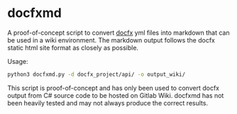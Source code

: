 # docfxmd

A proof-of-concept script to convert [docfx](https://dotnet.github.io/docfx/) yml files into markdown that can be used in a wiki environment.
The markdown output follows the docfx static html site format as closely as possible.

Usage:
```bash
python3 docfxmd.py -d docfx_project/api/ -o output_wiki/
```

This script is proof-of-concept and has only been used to convert docfx output from C# source code to be hosted on Gitlab Wiki.
docfxmd has not been heavily tested and may not always produce the correct results.
